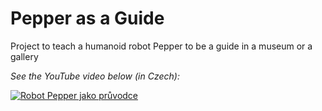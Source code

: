 # Pepper as a Guide
Project to teach a humanoid robot Pepper to be a guide in a museum or a gallery

*See the YouTube video below (in Czech):*

[![Robot Pepper jako průvodce](https://img.youtube.com/vi/hIi6JVjrsA4/hqdefault.jpg)](https://youtu.be/hIi6JVjrsA4 "Robot Pepper jako průvodce")
